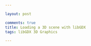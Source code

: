 ```yaml
---

layout: post

comments: true
title: Loading a 3D scene with libGDX
tags: libGDX 3D Graphics

---
```


